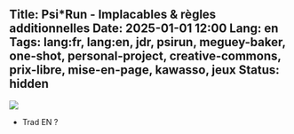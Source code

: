 Title: Psi*Run - Implacables & règles additionnelles
Date: 2025-01-01 12:00
Lang: en
Tags: lang:fr, lang:en, jdr, psirun, meguey-baker, one-shot, personal-project, creative-commons, prix-libre, mise-en-page, kawasso, jeux
Status: hidden
---
![](images/2025/02/PsiRun-cover.jpg)

+ Trad EN ?

<!-- Com'
* [ ] Discord Electric Goat
-->
